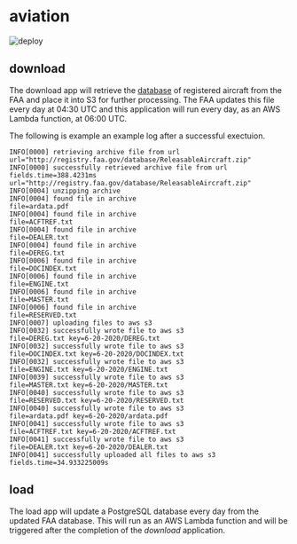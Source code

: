 # aviation
![deploy](https://github.com/frankgreco/aviation/workflows/deploy/badge.svg)


## download

The download app will retrieve the [database](https://www.faa.gov/licenses_certificates/aircraft_certification/aircraft_registry/releasable_aircraft_download/) of registered aircraft from the FAA and place it into S3 for further processing. The FAA updates this file every day at 04:30 UTC and this application will run every day, as an AWS Lambda function, at 06:00 UTC.

The following is example an example log after a successful exectuion.

```
INFO[0000] retrieving archive file from url              url="http://registry.faa.gov/database/ReleasableAircraft.zip"
INFO[0000] successfully retrieved archive file from url  fields.time=388.4231ms url="http://registry.faa.gov/database/ReleasableAircraft.zip"
INFO[0004] unzipping archive
INFO[0004] found file in archive                         file=ardata.pdf
INFO[0004] found file in archive                         file=ACFTREF.txt
INFO[0004] found file in archive                         file=DEALER.txt
INFO[0004] found file in archive                         file=DEREG.txt
INFO[0006] found file in archive                         file=DOCINDEX.txt
INFO[0006] found file in archive                         file=ENGINE.txt
INFO[0006] found file in archive                         file=MASTER.txt
INFO[0006] found file in archive                         file=RESERVED.txt
INFO[0007] uploading files to aws s3
INFO[0032] successfully wrote file to aws s3             file=DEREG.txt key=6-20-2020/DEREG.txt
INFO[0032] successfully wrote file to aws s3             file=DOCINDEX.txt key=6-20-2020/DOCINDEX.txt
INFO[0032] successfully wrote file to aws s3             file=ENGINE.txt key=6-20-2020/ENGINE.txt
INFO[0039] successfully wrote file to aws s3             file=MASTER.txt key=6-20-2020/MASTER.txt
INFO[0040] successfully wrote file to aws s3             file=RESERVED.txt key=6-20-2020/RESERVED.txt
INFO[0040] successfully wrote file to aws s3             file=ardata.pdf key=6-20-2020/ardata.pdf
INFO[0041] successfully wrote file to aws s3             file=ACFTREF.txt key=6-20-2020/ACFTREF.txt
INFO[0041] successfully wrote file to aws s3             file=DEALER.txt key=6-20-2020/DEALER.txt
INFO[0041] successfully uploaded all files to aws s3     fields.time=34.933225009s
```

## load

The load app will update a PostgreSQL database every day from the updated FAA database. This will run as an AWS Lambda function and will be triggered after the completion of the _download_ application.